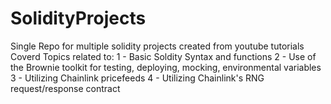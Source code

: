 # SolidityProjects
Single Repo for multiple solidity projects created from youtube tutorials
Coverd Topics related to:
1 - Basic Soldity Syntax and functions
2 - Use of the Brownie toolkit for testing, deploying, mocking, environmental variables
3 - Utilizing Chainlink pricefeeds
4 - Utilizing Chainlink's RNG request/response contract
